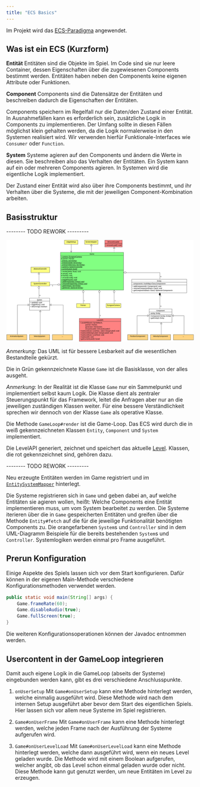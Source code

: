 ```yaml
---
title: "ECS Basics"
---
```


Im Projekt wird das [ECS-Paradigma](https://en.wikipedia.org/wiki/Entity_component_system) angewendet.

## Was ist ein ECS (Kurzform)

**Entität**
Entitäten sind die Objekte im Spiel. Im Code sind sie nur leere Container, dessen Eigenschaften über die zugewiesenen Components bestimmt werden. Entitäten haben neben den Components keine eigenen Attribute oder Funktionen.

**Component**
Components sind die Datensätze der Entitäten und beschreiben dadurch die Eigenschaften der Entitäten.

Components speichern im Regelfall nur die Daten/den Zustand einer Entität. In Ausnahmefällen kann es erforderlich sein, zusätzliche Logik in Components zu implementieren. Der Umfang sollte in diesen Fällen möglichst klein gehalten werden, da die Logik normalerweise in den Systemen realisiert wird. Wir verwenden hierfür Funktionale-Interfaces wie `Consumer` oder `Function`.

**System**
Systeme agieren auf den Components und ändern die Werte in diesen. Sie beschreiben also das Verhalten der Entitäten. Ein System kann auf ein oder mehreren Components agieren. In Systemen wird die eigentliche Logik implementiert.

Der Zustand einer Entität wird also über ihre Components bestimmt, und ihr Verhalten über die Systeme, die mit der jeweiligen Component-Kombination arbeiten.

## Basisstruktur

-------- TODO REWORK ---------

![Struktur ECS](./img/ecs.png)

*Anmerkung:* Das UML ist für bessere Lesbarkeit auf die wesentlichen Bestandteile gekürzt.

Die in Grün gekennzeichnete Klasse `Game` ist die Basisklasse, von der alles ausgeht.

*Anmerkung*: In der Realität ist die Klasse `Game` nur ein Sammelpunkt und implementiert selbst kaum Logik. Die Klasse dient als zentraler Steuerungspunkt für das Framework, leitet die Anfragen aber nur an die jeweiligen zuständigen Klassen weiter. Für eine bessere Verständlichkeit sprechen wir dennoch von der Klasse `Game` als operative Klasse.

Die Methode `GameLoop#render` ist die Game-Loop. Das ECS wird durch die in weiß gekennzeichneten Klassen `Entity`, `Component` und `System` implementiert.

Die LevelAPI generiert, zeichnet und speichert das aktuelle [Level](./level/readme.md). Klassen, die rot gekennzeichnet sind, gehören dazu.

-------- TODO REWORK ---------

Neu erzeugte Entitäten werden im Game registriert und im [`EntitySystemMapper`](./entity_system_mapper.md) hinterlegt.

Die Systeme registrieren sich in `Game` und geben dabei an, auf welche Entitäten sie agieren wollen, heißt: Welche Components eine Entität implementieren muss, um vom System bearbeitet zu werden. Die Systeme iterieren über die in `Game` gespeicherten Entitäten und greifen über die Methode `Entity#fetch` auf die für die jeweilige Funktionalität benötigten Components zu. Die orangefarbenen `System`s und `Controller` sind in dem UML-Diagramm Beispiele für die bereits bestehenden `System`s und `Controller`. Systemlogiken werden einmal pro Frame ausgeführt.

## Prerun Konfiguration

Einige Aspekte des Spiels lassen sich vor dem Start konfigurieren. Dafür können in der eigenen Main-Methode verschiedene Konfigurationsmethoden verwendet werden.

```java
public static void main(String[] args) {
    Game.frameRate(60);
    Game.disableAudio(true);
    Game.fullScreen(true);
}
```

Die weiteren Konfigurationsoperationen können der Javadoc entnommen werden.

## Usercontent in der GameLoop integrieren

Damit auch eigene Logik in die GameLoop (abseits der Systeme) eingebunden werden kann, gibt es drei verschiedene Anschlusspunkte.

1. `onUserSetup`
Mit `Game#onUserSetup` kann eine Methode hinterlegt werden, welche einmalig ausgeführt wird. Diese Methode wird nach dem internen Setup ausgeführt aber bevor dem Start des eigentlichen Spiels. Hier lassen sich vor allem neue Systeme im Spiel registrieren.

2. `Game#onUserFrame`
Mit `Game#onUserFrame` kann eine Methode hinterlegt werden, welche jeden Frame nach der Ausführung der Systeme aufgerufen wird.

3. `Game#onUserLevelLoad`
Mit `Game#onUserLevelLoad` kann eine Methode hinterlegt werden, welche dann ausgeführt wird, wenn ein neues Level geladen wurde. Die Methode wird mit einem Boolean aufgerufen, welcher angibt, ob das Level schon einmal geladen wurde oder nicht. Diese Methode kann gut genutzt werden, um neue Entitäten im Level zu erzeugen.
